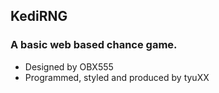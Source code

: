 ## KediRNG

### A basic web based chance game.

- Designed by OBX555
- Programmed, styled and produced by tyuXX